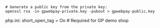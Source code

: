 ```
# Generate a public key from the private key:
openssl rsa -in gpwebpay-private.key -pubout > gpwebpay-public.key
```

php.ini:
short_open_tag = On # Required for GP demo shop
